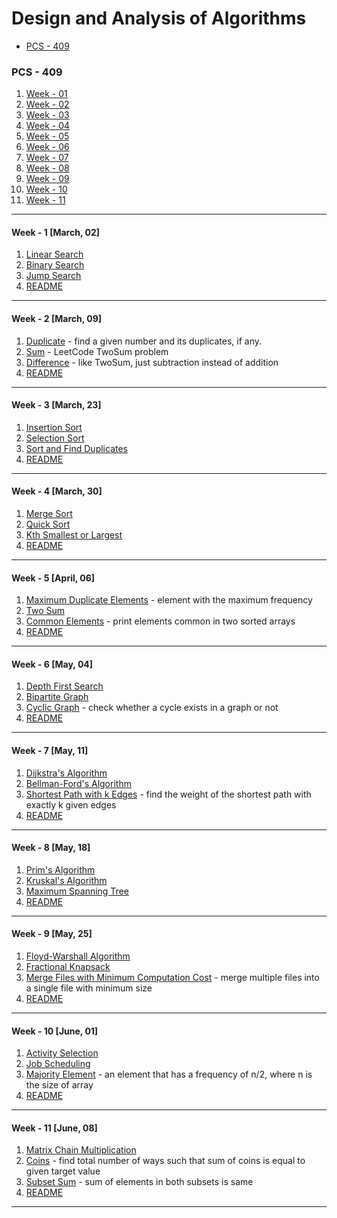 # Design and Analysis of Algorithms

- [PCS - 409](#pcs---409)

[//]: # (- [TCS - 409])

### PCS - 409

1. [Week - 01](#week---1-march-02)
2. [Week - 02](#week---2-march-09)
3. [Week - 03](#week---3-march-23)
4. [Week - 04](#week---4-march-30)
5. [Week - 05](#week---5-april-06)
6. [Week - 06](#week---6-may-04)
7. [Week - 07](#week---7-may-11)
8. [Week - 08](#week---8-may-18)
9. [Week - 09](#week---9-may-25)
10. [Week - 10](#week---10-june-01)
11. [Week - 11](#week---11-june-08)
---

#### Week - 1 [March, 02]

1. [Linear Search](/PCS-409/Week_1/linear_search.cpp)
2. [Binary Search](/PCS-409/Week_1/binary_search.cpp)
3. [Jump Search](/PCS-409/Week_1/jump_search.cpp)
4. [README](/PCS-409/Week_1/README.md)

---

#### Week - 2 [March, 09]

1. [Duplicate](/PCS-409/Week_2/search_dup_count.cpp) - find a given number and its duplicates, if any.
2. [Sum](/PCS-409/Week_2/two_sum.cpp) - LeetCode TwoSum problem
3. [Difference](/PCS-409/Week_2/two_diff.cpp) - like TwoSum, just subtraction instead of addition
4. [README](/PCS-409/Week_2/README.md)

---

#### Week - 3 [March, 23]

1. [Insertion Sort](/PCS-409/Week_3/insertion_sort.cpp)
2. [Selection Sort](/PCS-409/Week_3/selection_sort.cpp)
3. [Sort and Find Duplicates](/PCS-409/Week_3/sort_and_duplicate.cpp)
4. [README](/PCS-409/Week_3/README.md)

---

#### Week - 4 [March, 30]

1. [Merge Sort](/PCS-409/Week_4/merge_sort.cpp)
2. [Quick Sort](/PCS-409/Week_4/quick_sort.cpp)
3. [Kth Smallest or Largest](/PCS-409/Week_4/Kth.cpp)
4. [README](/PCS-409/Week_4/README.md)

---

#### Week - 5 [April, 06]

1. [Maximum Duplicate Elements](/PCS-409/Week_5/max_dup_elements.cpp) - element with the maximum frequency
2. [Two Sum](/PCS-409/Week_5/two_sum.cpp)
3. [Common Elements](/PCS-409/Week_5/common_elements.cpp) - print elements common in two sorted arrays
4. [README](/PCS-409/Week_5/README.md)

---

#### Week - 6 [May, 04]

1. [Depth First Search](/PCS-409/Week_6/dfs.cpp)
2. [Bipartite Graph](/PCS-409/Week_6/bipartite_graph.cpp)
3. [Cyclic Graph](/PCS-409/Week_6/has_cycle.cpp) - check whether a cycle exists in a graph or not
4. [README](/PCS-409/Week_6/README.md)
---

#### Week - 7 [May, 11]

1. [Dijkstra's Algorithm](/PCS-409/Week_7/Dijkstras.cpp)
2. [Bellman-Ford's Algorithm](/PCS-409/Week_7/bellmanFord.cpp)
3. [Shortest Path with k Edges](/PCS-409/Week_7/shortest_k.cpp) - find the weight of the shortest path with exactly k given edges
4. [README](/PCS-409/Week_7/README.md)
---

#### Week - 8 [May, 18]

1. [Prim's Algorithm](/PCS-409/Week_8/prims.cpp)
2. [Kruskal's Algorithm](/PCS-409/Week_8/kruskals.cpp)
3. [Maximum Spanning Tree](/PCS-409/Week_8/max_spanning.cpp)
4. [README](/PCS-409/Week_8/README.md)
---

#### Week - 9 [May, 25]

1. [Floyd-Warshall Algorithm](/PCS-409/Week_9/floydwarshall.cpp)
2. [Fractional Knapsack](/PCS-409/Week_9/fractional_knapsack.cpp)
3. [Merge Files with Minimum Computation Cost](/PCS-409/Week_9/min_comp.cpp) - merge multiple files into a single file with minimum size
4. [README](/PCS-409/Week_9/README.md)
---

#### Week - 10 [June, 01]

1. [Activity Selection](/PCS-409/Week_10/max_activities.cpp)
2. [Job Scheduling](/PCS-409/Week_10/max_tasks.cpp)
3. [Majority Element](/PCS-409/Week_10/majority_element.cpp) - an element that has a frequency of n/2, where n is the size of array
4. [README](/PCS-409/Week_10/README.md)
---

#### Week - 11 [June, 08]

1. [Matrix Chain Multiplication](/PCS-409/Week_11/matrix_mul.cpp)
2. [Coins](/PCS-409/Week_11/coins.cpp) - find total number of ways such that sum of coins is equal to given target value
3. [Subset Sum](/PCS-409/Week_11/subset.cpp) - sum of elements in both subsets is same
4. [README](/PCS-409/Week_11/README.md)
---